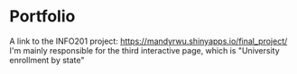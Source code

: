 # Portfolio
A link to the INFO201 project: <https://mandyrwu.shinyapps.io/final_project/>
I'm mainly responsible for the third interactive page, which is "University enrollment by state"
